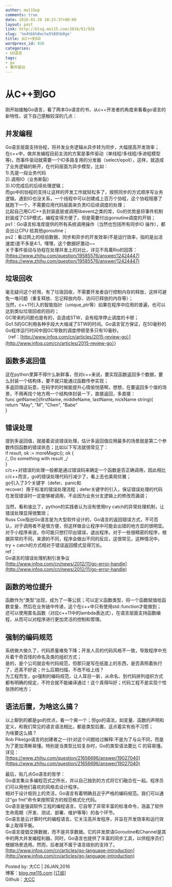 ```yaml
---
author: me115wp
comments: true
date: 2016-01-26 10:23:37+00:00
layout: post
link: http://blog.me115.com/2016/01/926
slug: '%e4%bb%8ec%e5%88%b0go'
title: 从C++到GO
wordpress_id: 926
categories:
- GO语言
tags:
- go
- 事件驱动
---
```


# 从C++到GO





刚开始接触Go语言，看了两本Go语言的书，从c++开发者的角度来看看go语言的新特性，说下自己感触较深的几点：





## 并发编程





Go语言层面支持协程，将并发业务逻辑从异步转为同步，大幅提高开发效率；     
在c++中，做并发编程目前主流的方案是事件驱动（单线程/多线程/多进程模型等)，而事件驱动就需要一个IO多路复用的分发器（select/epoll），这样，就造成了业务逻辑的断开，在代码层面为异步模型，比如：      
1).先是一段业务代码      
2).调用IO（业务断裂）      
3).IO完成后的后续处理逻辑；      
而go中的协程的支持让这样的开发工作就轻松多了，按照同步的方式顺序写业务逻辑，遇到IO也没关系，一个线程中可以创建成上百万个协程，这个协程阻塞了就跑下一个，不需要应用代码层面来负责IO后续调度的处理；      
比起自己用C/C++去封装底层或调用libevent之类的库，Go的优势是将事件机制封装成了CSP模式，编程变得方便了，但是需要付出goroutine调度的开销；      
ps1：Go语言标准库提供的所有系统调用操作（当然也包括所有同步IO 操作），都会出让CPU 给其他goroutine；      
ps2：看过网上的经验数据，同步和异步的开发效率(不是运行效率，指的是出活速度)差不多是4:1，嘿嘿，这个数据好激动~~      
关于事件驱动与协程在处理并发上的对比，详见不鳥萬Rio的回答：      
[https://www.zhihu.com/question/19585576/answer/12424447](https://www.zhihu.com/question/19585576/answer/12424447)





## 垃圾回收





毫无疑问这个好用，有了垃圾回收，不需要开发者自行控制内存的释放，这样可避免一堆问题（重复释放、忘记释放内存、访问已释放的内存等）；     
当然，c++11引入的智能指针（unique_ptr等）如果在程序中应用的普遍，也可以达到类似垃圾回收的目的；      
GC带来的问题也是有的，会造成STW，会有程序停止调度的卡顿；      
Go1.5的GC利用各种手段大大缩减了STW的时间。Go语言官方保证，在50毫秒的Go程序运行时间中因GC导致的调度停顿至多只有10毫秒。      
（ref：[http://www.infoq.com/cn/articles/2015-review-go）](http://www.infoq.com/cn/articles/2015-review-go）)





## 函数多返回值





这在python里算不得什么新鲜事，但对c++来说，要实现函数返回多个数据，要么封装一个结构体，要不就只能通过函数传参实现；     
多返回值这玩意，在码字的时候能提升心情愉悦感啊，想想，在要返回多个值的场景，不用再找个地方用一个结构体封装一下，直接返回，多直接：      
func getName()(firstName, middleName, lastName, nickName string){      
return "May", "M", "Chen", "Babe"      
}





## 错误处理





提到多返回值，就接着说说错误处理，估计多返回值应用最多的场景就是第二个参数传回函数的错误状态；比如以下写法就很常见了：     
if result, ok := moreMagic(); ok {      
/_ Do something with result _/      
}      
c/c++对错误的处理一般都是通过错误码来确定一个函数是否正确调用，因此相比c/c++而言，go的错误处理代码行减少了，看上去也美观优雅；      
go引入了3个关键字（defer、panic和      
recover）用于标准的错误处理流程；defer关键字的引入，保证错误处理的代码在发现错误时一定能够被调用，不会因为业务分支逻辑上的修改而漏调；





当然，看和谁比了，python的实践者认为没有使用try catch的异常处理机制，让错误处理显得很繁琐；     
Russ Cox指出Go语言是为大型软件设计的，Go语言的返回错误方式，不可否认，对于调用者不是很方便，但这样做会让程序中可能会出错的地方显的很明显。对于小程序来说，你可能只想打印出错误，退出程序。对于一些很精密的程序，根据异常的不同，来源的不同，程序会做出不同的反应，这很常见，这种情况中，try + catch的方式相对于错误返回模式显得冗长。      
ref：      
Go语言的错误处理机制引发争议      
[http://www.infoq.com/cn/news/2012/11/go-error-handle](http://www.infoq.com/cn/news/2012/11/go-error-handle)





## 函数的地位提升





函数作为“类型”出现，成为了一等公民；可以定义函数类型，将一个函数赋值给函数变量，然后在业务链中传递，这个在c++中只有使用std::function才能做到；     
还可以使用匿名函数（对应c++11中的lambda表达式），在语言层面支持函数编程，从而可以对程序进行更加灵活的控制和管理。





## 强制的编码规范





系统做大做久了，代码质量难免下降；开发人员的代码风格不一致，导致程序中充斥着千奇百怪的命名及类的组织方式；     
是的，是个公司就会有代码规范，但那只是写在纸面上的东西，是否真照着执行了，还真不好说；什么后期扫描，不改不给上线？      
为工程而生，go强制的编码规范，让人耳目一新，从命名、到代码排列组织方式都有明确的规定，不符合就不能编译通过！这个真得叫好；代码工程不是实现个性张扬的地方；





## 语法后置，为啥这么搞？





以上聊到的都是go的优点，看一个爽一个；但go的语法，如变量、函数的声明和定义，和我们常见的语言语法相比，都是类型后置，这点着实有些不习惯；     
为啥要这么搞？      
Rob Pike(go语言的创建者之一)针对这个问题给过解释:不是为了与众不同，而是为了更加清晰易懂。特别是当类型比较复杂时，Go的类型语法要比 C 的容易懂。      
详见：      
[https://www.zhihu.com/question/21656696/answer/19027040](https://www.zhihu.com/question/21656696/answer/19027040)





最后，贴几点Go语言的哲学：     
Go语言集众多编程范式之所长，并以自己独到的方式将它们融合在一起。程序员们可以用他们喜欢的风格去设计程序。      
相对于设计规则上的灵活，Go语言有着明确且近乎严格的编码规范。我们可以通过“go fmt”命令来按照官方的规范格式化代码。      
Go语言是强调软件工程的编程语言。它自带了非常丰富的标准命令，涵盖了软件生命周期（开发、测试、部署、维护等等）的各个环节。      
Go语言是云计算时代的编程语言。它关注高并发程序，并旨在开发效率和运行效率上取得平衡。      
Go语言提倡交换数据，而不是共享数据。它的并发原语Goroutine和Channel是其中的两大并发编程利器。同时，Go语言也提供了丰富的同步工具，以供程序员们根据场景选用。然而，后者就不属于语言级别的支持了。      
[http://www.infoq.com/cn/articles/go-language-introduction](http://www.infoq.com/cn/articles/go-language-introduction)





Posted by: 大CC | 26JAN,2016     
博客：[blog.me115.com](http://blog.me115.com) [[订阅](http://blog.me115.com/feed)]      
Github：[大CC](https://github.com/me115)



